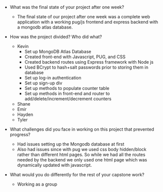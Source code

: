 * What was the final state of your project after one week?
    * The final state of our project after one week was a complete web application with a working pug/js frontend and express backend with a mongodb atlas database.
* How was the project divided? Who did what?
  * Kevin
    * Set up MongoDB Atlas Database
    * Created front-end with Javascript, PUG, and CSS
    * Created backend routes using Express framework with Node js
    * Used BCrypt to hash+salt passwords prior to storing them in database
    * Set up log-in authentication
    * Set up sign-up div
    * Set up methods to populate counter table
    * Set up methods in front-end and router to add/delete/increment/decrement counters
  * Shane
  * Emir
  * Hayden
  * Tyler 
  
* What challenges did you face in working on this project that prevented progress?
  * Had issues setting up the Mongodb database at first
  * Also had issues since with pug we used css body hidden/block rather than different html pages.  So while we had all the routes needed by the backend we only used one html page which was dynamically updated with javascript.
  
* What would you do differently for the rest of your capstone work?
  * Working as a group